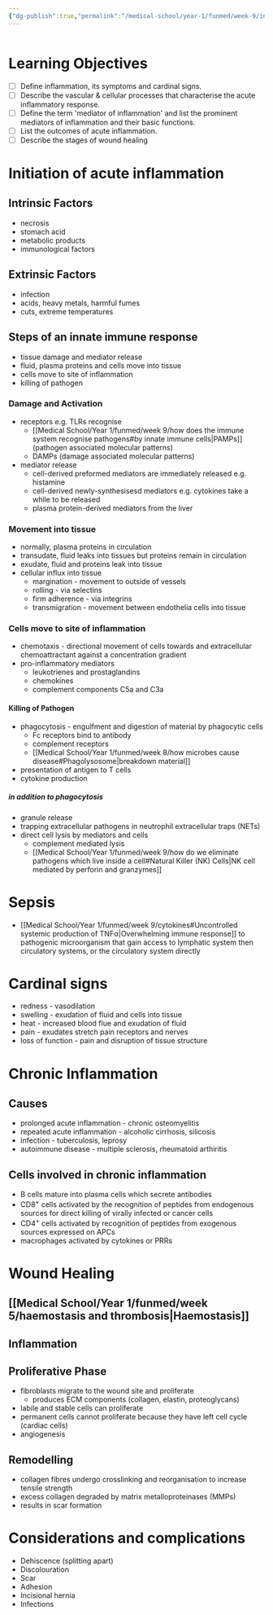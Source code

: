 ```yaml
---
{"dg-publish":true,"permalink":"/medical-school/year-1/funmed/week-9/inflammation/","tags":["funmed"]}
---
```


```table-of-contents
```
# Learning Objectives
- [ ] Define inflammation, its symptoms and cardinal signs.
- [ ] Describe the vascular & cellular processes that characterise the acute inflammatory response.
- [ ] Define the term 'mediator of inflammation' and list the prominent mediators of inflammation and their basic functions.
- [ ] List the outcomes of acute inflammation.
- [ ] Describe the stages of wound healing

# Initiation of acute inflammation
## Intrinsic Factors
- necrosis
- stomach acid
- metabolic products
- immunological factors
## Extrinsic Factors
- infection
- acids, heavy metals, harmful fumes
- cuts, extreme temperatures

## Steps of an innate immune response
- tissue damage and mediator release
- fluid, plasma proteins and cells move into tissue
- cells move to site of inflammation
- killing of pathogen

### Damage and Activation
- receptors e.g. TLRs recognise
	- [[Medical School/Year 1/funmed/week 9/how does the immune system recognise pathogens#by innate immune cells\|PAMPs]] (pathogen associated molecular patterns)
	- DAMPs (damage associated molecular patterns)
- mediator release
	- cell-derived preformed mediators are immediately released e.g. histamine
	- cell-derived newly-synthesisesd mediators e.g. cytokines take a while to be released
	- plasma protein-derived mediators from the liver

### Movement into tissue
- normally, plasma proteins in circulation
- transudate, fluid leaks into tissues but proteins remain in circulation
- exudate, fluid and proteins leak into tissue
- cellular influx into tissue
	- margination - movement to outside of vessels
	- rolling - via selectins
	- firm adherence - via integrins
	- transmigration - movement between endothelia cells into tissue

### Cells move to site of inflammation
- chemotaxis - directional movement of cells towards and extracellular chemoattractant against a concentration gradient
- pro-inflammatory mediators
	- leukotrienes and prostaglandins
	- chemokines
	- complement components C5a and C3a

#### Killing of Pathogen
- phagocytosis - engulfment and digestion of material by phagocytic cells
	- Fc receptors bind to antibody
	- complement receptors
	- [[Medical School/Year 1/funmed/week 8/how microbes cause disease#Phagolysosome\|breakdown material]]
- presentation of antigen to T cells
- cytokine production

##### in addition to phagocytosis
- granule release
- trapping extracellular pathogens in neutrophil extracellular traps (NETs)
- direct cell lysis by mediators and cells
	- complement mediated lysis
	- [[Medical School/Year 1/funmed/week 9/how do we eliminate pathogens which live inside a cell#Natural Killer (NK) Cells\|NK cell mediated by perforin and granzymes]]

# Sepsis
- [[Medical School/Year 1/funmed/week 9/cytokines#Uncontrolled systemic production of TNFα\|Overwhelming immune response]] to pathogenic microorganism that gain access to lymphatic system then circulatory systems, or the circulatory system directly

# Cardinal signs
- redness - vasodilation
- swelling - exudation of fluid and cells into tissue
- heat - increased blood flue and exudation of fluid
- pain - exudates stretch pain receptors and nerves
- loss of function - pain and disruption of tissue structure

# Chronic Inflammation
## Causes
- prolonged acute inflammation - chronic osteomyelitis
- repeated acute inflammation - alcoholic cirrhosis, silicosis
- infection - tuberculosis, leprosy
- autoimmune disease - multiple sclerosis, rheumatoid arthiritis

## Cells involved in chronic inflammation
- B cells mature into plasma cells which secrete antibodies
- CD8<sup>+</sup> cells activated by the recognition of peptides from endogenous sources for direct killing of virally infected or cancer cells
- CD4<sup>+</sup> cells activated by recognition of peptides from exogenous sources expressed on APCs 
- macrophages activated by cytokines or PRRs

# Wound Healing
## [[Medical School/Year 1/funmed/week 5/haemostasis and thrombosis\|Haemostasis]]
## Inflammation
## Proliferative Phase
- fibroblasts migrate to the wound site and proliferate
	- produces ECM components (collagen, elastin, proteoglycans)
- labile and stable cells can proliferate
- permanent cells cannot proliferate because they have left cell cycle (cardiac cells)
- angiogenesis
## Remodelling
- collagen fibres undergo crosslinking and reorganisation to increase tensile strength
- excess collagen degraded by matrix metalloproteinases (MMPs)
- results in scar formation

# Considerations and complications
- Dehiscence (splitting apart)
- Discolouration
- Scar
- Adhesion
- Incisional hernia
- Infections
